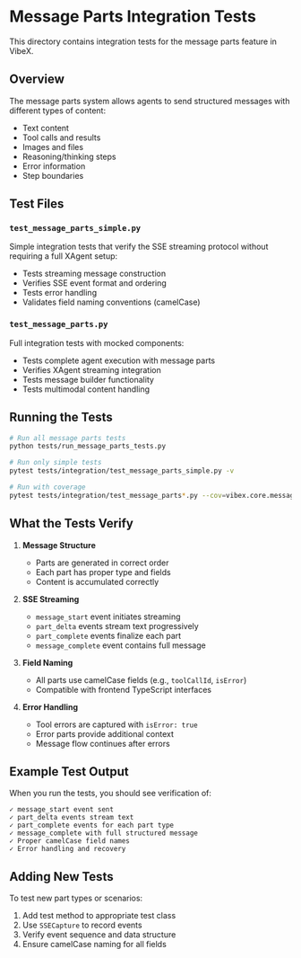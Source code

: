 # Message Parts Integration Tests

This directory contains integration tests for the message parts feature in VibeX.

## Overview

The message parts system allows agents to send structured messages with different types of content:
- Text content
- Tool calls and results
- Images and files
- Reasoning/thinking steps
- Error information
- Step boundaries

## Test Files

### `test_message_parts_simple.py`
Simple integration tests that verify the SSE streaming protocol without requiring a full XAgent setup:
- Tests streaming message construction
- Verifies SSE event format and ordering
- Tests error handling
- Validates field naming conventions (camelCase)

### `test_message_parts.py`
Full integration tests with mocked components:
- Tests complete agent execution with message parts
- Verifies XAgent streaming integration
- Tests message builder functionality
- Tests multimodal content handling

## Running the Tests

```bash
# Run all message parts tests
python tests/run_message_parts_tests.py

# Run only simple tests
pytest tests/integration/test_message_parts_simple.py -v

# Run with coverage
pytest tests/integration/test_message_parts*.py --cov=vibex.core.message --cov=vibex.core.message_builder
```

## What the Tests Verify

1. **Message Structure**
   - Parts are generated in correct order
   - Each part has proper type and fields
   - Content is accumulated correctly

2. **SSE Streaming**
   - `message_start` event initiates streaming
   - `part_delta` events stream text progressively
   - `part_complete` events finalize each part
   - `message_complete` event contains full message

3. **Field Naming**
   - All parts use camelCase fields (e.g., `toolCallId`, `isError`)
   - Compatible with frontend TypeScript interfaces

4. **Error Handling**
   - Tool errors are captured with `isError: true`
   - Error parts provide additional context
   - Message flow continues after errors

## Example Test Output

When you run the tests, you should see verification of:
```
✓ message_start event sent
✓ part_delta events stream text
✓ part_complete events for each part type
✓ message_complete with full structured message
✓ Proper camelCase field names
✓ Error handling and recovery
```

## Adding New Tests

To test new part types or scenarios:

1. Add test method to appropriate test class
2. Use `SSECapture` to record events
3. Verify event sequence and data structure
4. Ensure camelCase naming for all fields